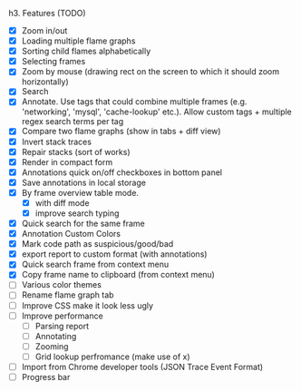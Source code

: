 h3. Features (TODO)
- [x] Zoom in/out
- [x] Loading multiple flame graphs
- [x] Sorting child flames alphabetically
- [x] Selecting frames
- [x] Zoom by mouse (drawing rect on the screen to which it should zoom horizontally)
- [x] Search
- [x] Annotate. Use tags that could combine multiple frames (e.g. 'networking', 'mysql', 'cache-lookup' etc.). Allow custom tags + multiple regex search terms per tag
- [x] Compare two flame graphs (show in tabs + diff view)
- [x] Invert stack traces
- [x] Repair stacks (sort of works)
- [x] Render in compact form
- [x] Annotations quick on/off checkboxes in bottom panel
- [x] Save annotations in local storage
- [x] By frame overview table mode.
    - [x] with diff mode
    - [x] improve search typing
- [x] Quick search for the same frame
- [x] Annotation Custom Colors
- [x] Mark code path as suspicious/good/bad
- [x] export report to custom format (with annotations)
- [x] Quick search frame from context menu
- [x] Copy frame name to clipboard (from context menu)
- [ ] Various color themes
- [ ] Rename flame graph tab
- [ ] Improve CSS make it look less ugly
- [ ] Improve performance
    - [ ] Parsing report
    - [ ] Annotating
    - [ ] Zooming
    - [ ] Grid lookup perfromance (make use of x)
- [ ] Import from Chrome developer tools (JSON Trace Event Format)
- [ ] Progress bar